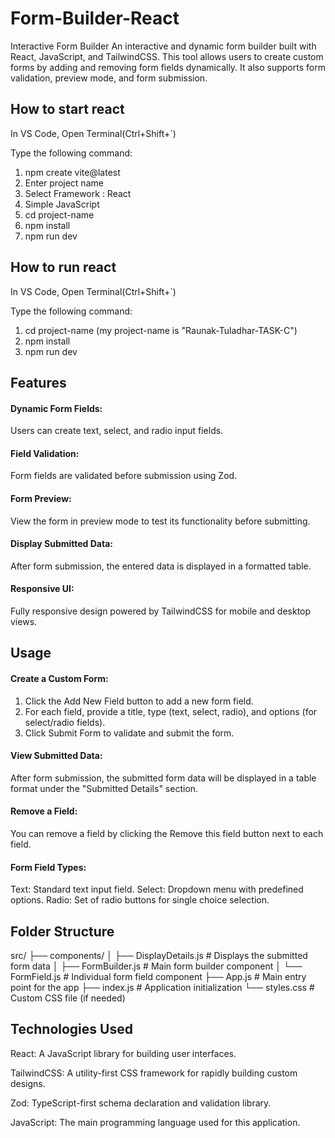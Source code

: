 # Form-Builder-React

Interactive Form Builder An interactive and dynamic form builder built with React, JavaScript, and TailwindCSS. This tool allows users to create custom forms by adding and removing form fields dynamically. It also supports form validation, preview mode, and form submission.

## How to start react

In VS Code, Open Terminal(Ctrl+Shift+`)

Type the following command:
1. npm create vite@latest
2. Enter project name
3. Select Framework : React
4. Simple JavaScript
5. cd project-name
6. npm install
7. npm run dev

## How to run react

In VS Code, Open Terminal(Ctrl+Shift+`)

Type the following command:
1. cd project-name (my project-name is "Raunak-Tuladhar-TASK-C")
2. npm install
3. npm run dev

## Features

#### Dynamic Form Fields: 
Users can create text, select, and radio input fields.

#### Field Validation: 
Form fields are validated before submission using Zod.

#### Form Preview: 
View the form in preview mode to test its functionality before submitting.

#### Display Submitted Data: 
After form submission, the entered data is displayed in a formatted table.

#### Responsive UI: 
Fully responsive design powered by TailwindCSS for mobile and desktop views.

## Usage

#### Create a Custom Form:

1. Click the Add New Field button to add a new form field.
2. For each field, provide a title, type (text, select, radio), and options (for select/radio fields).
3. Click Submit Form to validate and submit the form.

#### View Submitted Data:
After form submission, the submitted form data will be displayed in a table format under the "Submitted Details" section.

#### Remove a Field:
You can remove a field by clicking the Remove this field button next to each field.

#### Form Field Types:
Text: Standard text input field.
Select: Dropdown menu with predefined options.
Radio: Set of radio buttons for single choice selection.

## Folder Structure

src/
├── components/
│ ├── DisplayDetails.js # Displays the submitted form data
│ ├── FormBuilder.js # Main form builder component
│ └── FormField.js # Individual form field component
├── App.js # Main entry point for the app
├── index.js # Application initialization
└── styles.css # Custom CSS file (if needed)

## Technologies Used

React: A JavaScript library for building user interfaces.

TailwindCSS: A utility-first CSS framework for rapidly building custom designs.

Zod: TypeScript-first schema declaration and validation library.

JavaScript: The main programming language used for this application.
